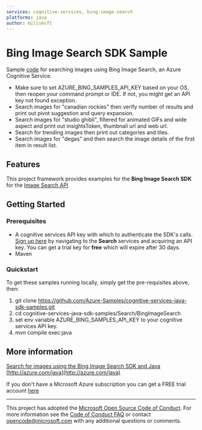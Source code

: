 ```yaml
---
services: cognitive-services, bing-image-search
platforms: java
author: milismsft
---
```


# Bing Image Search SDK Sample ##

Sample [code](https://github.com/Azure-Samples/cognitive-services-java-sdk-samples/blob/master/Search/BingImageSearch/multiFeatured/src/main/java/com/microsoft/azure/cognitiveservices/search/imagesearch/samples/BingImageSearchSample.java) for searching images using Bing Image Search, an Azure Cognitive Service.
- Make sure to set AZURE_BING_SAMPLES_API_KEY based on your OS, then reopen your command prompt or IDE. If not, you might get an API key not found exception.
- Search images for "canadian rockies" then verify number of results and print out pivot suggestion and query expansion.
- Search images for "studio ghibli", filtered for animated GIFs and wide aspect and print out insightsToken, thumbnail url and web url.
- Search for trending images then print out categories and tiles.
- Search images for "degas" and then search the image details of the first item in result list.


## Features

This project framework provides examples for the **Bing Image Search SDK** for the [Image Search API](https://azure.microsoft.com/en-us/services/cognitive-services/)

## Getting Started

### Prerequisites

- A cognitive services API key with which to authenticate the SDK's calls. [Sign up here](https://azure.microsoft.com/en-us/services/cognitive-services/directory/) by navigating to the **Search** services and acquiring an API key. You can get a trial key for **free** which will expire after 30 days.
- Maven

### Quickstart

To get these samples running locally, simply get the pre-requisites above, then:

1. git clone https://github.com/Azure-Samples/cognitive-services-java-sdk-samples.git
2. cd cognitive-services-java-sdk-samples/Search/BingImageSearch
3. set env variable AZURE_BING_SAMPLES_API_KEY to your cognitive services API key.
4. mvn compile exec:java

## More information ##

[Search for images using the Bing Image Search SDK and Java](https://docs.microsoft.com/en-us/azure/cognitive-services/bing-image-search/image-sdk-java-quickstart)
[http://azure.com/java](http://azure.com/java)

If you don't have a Microsoft Azure subscription you can get a FREE trial account [here](http://go.microsoft.com/fwlink/?LinkId=330212)

---

This project has adopted the [Microsoft Open Source Code of Conduct](https://opensource.microsoft.com/codeofconduct/). For more information see the [Code of Conduct FAQ](https://opensource.microsoft.com/codeofconduct/faq/) or contact [opencode@microsoft.com](mailto:opencode@microsoft.com) with any additional questions or comments.